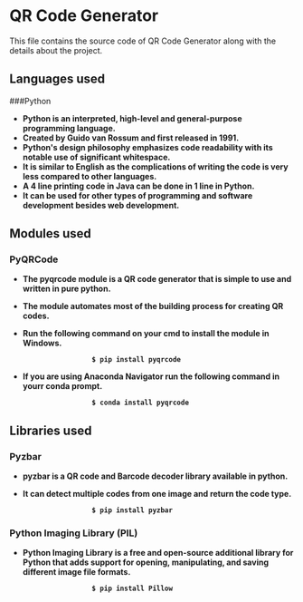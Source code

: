 # QR Code Generator

This file contains the source code of QR Code Generator along with the details about the project.

## Languages used
  ###Python
  - <B> Python <B> is an interpreted, high-level and general-purpose programming language. 
  - Created by Guido van Rossum and first released in 1991.
  - Python's design philosophy emphasizes code readability with its notable use of significant whitespace. 
  - It is similar to English as the complications of writing the code is very less compared to other languages.
  - A 4 line printing code in Java can be done in 1 line in Python.
  - It can be used for other types of programming and software development besides web development.
  
## Modules used
  ### PyQRCode
  - The pyqrcode module is a QR code generator that is simple to use and written in pure python.  
  - The module automates most of the building process for creating QR codes.
  - Run the following command on your cmd to install the module in Windows. 
  
                         $ pip install pyqrcode
  
  - If you are using Anaconda Navigator run the following command in yourr conda prompt.
  
                         $ conda install pyqrcode
                         
## Libraries used
  ### Pyzbar
  - pyzbar is a QR code and Barcode decoder library available in python.
  - It can detect multiple codes from one image and return the code type.
  
                         $ pip install pyzbar
  
  ### Python Imaging Library (PIL)
  - Python Imaging Library is a free and open-source additional library for Python that adds support for
  opening, manipulating, and saving different image file formats.
  
                         $ pip install Pillow
                        
